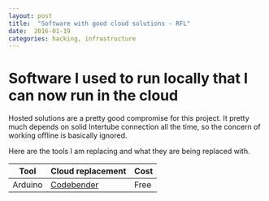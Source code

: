```yaml
---
layout: post
title:  "Software with good cloud solutions - RFL"
date:  2016-01-19
categories: hacking, infrastructure 
---
```


# Software I used to run locally that I can now run in the cloud

Hosted solutions are a pretty good compromise for this project. It pretty much depends on solid Intertube connection all the time, so the concern of working offline is basically ignored.

Here are the tools I am replacing and what they are being replaced with.

Tool              | Cloud replacement                     | Cost
------------------|---------------------------------------|-----------------
Arduino           | [Codebender](https://codebender.cc/)  | Free
